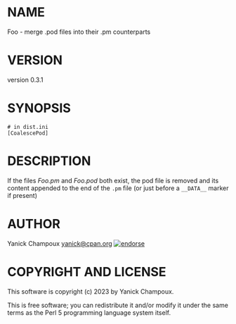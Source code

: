 # NAME

Foo - merge .pod files into their .pm counterparts

# VERSION

version 0.3.1

# SYNOPSIS

```
# in dist.ini
[CoalescePod]
```

# DESCRIPTION

If the files _Foo.pm_ and _Foo.pod_ both exist, the pod file is removed and
its content appended to the end of the `.pm` file (or just before a
`__DATA__` marker if present) 

# AUTHOR

Yanick Champoux <yanick@cpan.org> [![endorse](http://api.coderwall.com/yanick/endorsecount.png)](http://coderwall.com/yanick)

# COPYRIGHT AND LICENSE

This software is copyright (c) 2023 by Yanick Champoux.

This is free software; you can redistribute it and/or modify it under
the same terms as the Perl 5 programming language system itself.

